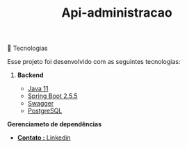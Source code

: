 <html>
<header>
<h1>Api-administracao<h1>
</header>
<body>
🧪 Tecnologias

<p>Esse projeto foi desenvolvido com as seguintes tecnologias:</p>
<ol>
<li>
<strong>Backend</strong>
</li>
<ul>
<li><a href="https://docs.oracle.com/en/java/javase/11/core/java-core-libraries1.html">Java 11</a></li>
<li><a href="https://spring.io/projects/spring-boot">Spring Boot 2.5.5</a></li>
<li><a href="https://swagger.io/">Swagger</a></li>
<li><a href="https://www.postgresql.org/">PostgreSQL</a></li>
</ul>
</ol>

<p>
<strong>Gerenciameto de dependências</strong>
<ul>
<li>
<a href="https://gradle.org/>Gradle</a>
</li>
</ul>
</p>

<p>Api-administracao permite criar e editar um Setor, adicionar um cargo ao setor, ao trabalhador e permite criar, editar um trabalhador.</p>
<p>
<strong>Regra de negócios</strong>
<ul>
<li>
<p>Não deve ser possível cadastrar um setor com o mesmo nome de outro</p> existente;
</li>
<li>
<p>Cargos ficam vinculados a um setor e não podem ser cadastrados em outros setores;</p>
</li>
<li>
<p>Um trabalhador está vinculado a um setor e a um cargo;</p>
</li>
<li>
<p>Não é possível ter dois trabalhadores com mesmo CPF;</p>
</li>
</ul>
</p>

<strong>
Diagrama de classe:
<img src="assets/SEA_solutions.svg" alt="SEA_solutions.svg">
</strong>

</body>

<footer>
<strong>Contato :</strong>
<a href="https://www.linkedin.com/in/philogene/">Linkedin</a>
</footer>
</html>